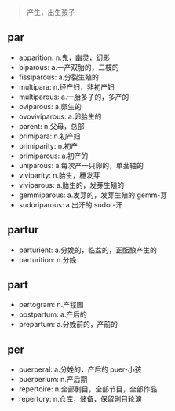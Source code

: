 > 产生，出生孩子

## par

- apparition: n.鬼，幽灵，幻影
- biparous: a.一产双胎的，二枝的
- fissiparous: a.分裂生殖的
- multipara: n.经产妇，非初产妇
- multiparous: a.一胎多子的，多产的
- oviparous: a.卵生的
- ovoviviparous: a.卵胎生的
- parent: n.父母，总部
- primipara: n.初产妇
- primiparity: n.初产
- primiparous: a.初产的
- uniparous: a.每次产一只卵的，单茎轴的
- viviparity: n.胎生，穗发芽
- viviparous: a.胎生的，发芽生殖的
- gemmiparous: a.发芽的，发芽生殖的 gemm-芽
- sudoriparous: a.出汗的 sudor-汗

## partur

- parturient: a.分娩的，临盆的，正酝酿产生的
- parturition: n.分娩

## part

- partogram: n.产程图
- postpartum: a.产后的
- prepartum: a.分娩前的，产前的

## per

- puerperal: a.分娩的，产后的 puer-小孩
- puerperium: n.产后期
- repertoire: n.全部剧目，全部节目，全部作品
- repertory: n.仓库，储备，保留剧目轮演
